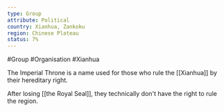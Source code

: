 ```yaml
---
type: Group
attribute: Political
country: Xianhua, Zankoku
region: Chinese Plateau
status: 7%
---
```


#Group #Organisation #Xianhua 

The Imperial Throne is a name used for those who rule the [[Xianhua]] by their hereditary right. 

After losing [[the Royal Seal]], they technically don't have the right to rule the region.

